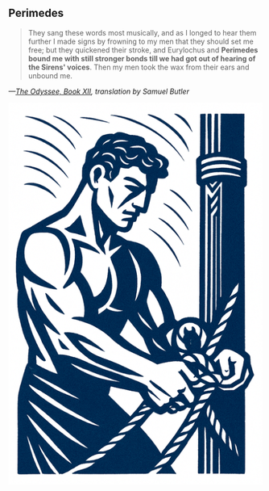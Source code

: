 Perimedes
-----------

> They sang these words most musically, and as I longed to hear them
further I made signs by frowning to my men that they should set me free;
but they quickened their stroke, and Eurylochus and **Perimedes bound me
with still stronger bonds till we had got out of hearing of the Sirens'
voices**. Then my men took the wax from their ears and unbound me.

*—[The Odyssee, Book XII](https://www.owleyes.org/text/odyssey/read/book-xii), translation by Samuel Butler*

![](./assets/logo_2_small.png)
